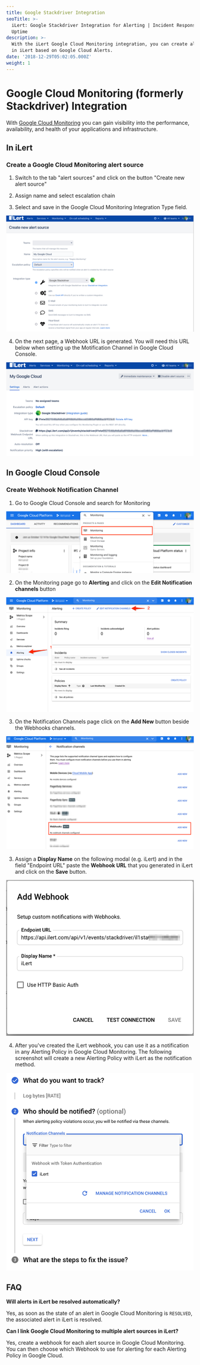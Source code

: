 ```yaml
---
title: Google Stackdriver Integration
seoTitle: >-
  iLert: Google Stackdriver Integration for Alerting | Incident Response |
  Uptime
description: >-
  With the iLert Google Cloud Monitoring integration, you can create alerts
  in iLert based on Google Cloud Alerts.
date: '2018-12-29T05:02:05.000Z'
weight: 1
---
```


# Google Cloud Monitoring \(formerly Stackdriver\) Integration

With [Google Cloud Monitoring](https://cloud.google.com/monitoring) you can gain visibility into the performance, availability, and health of your applications and infrastructure.

## In iLert <a id="in-ilert"></a>

### Create a Google Cloud Monitoring alert source

1. Switch to the tab "alert sources" and click on the button "Create new alert source"

2. Assign name and select escalation chain

3. Select and save in the Google Cloud Monitoring Integration Type field.

![](../.gitbook/assets/screenshot_27_09_21__17_08.png)

4. On the next page, a Webhook URL is generated. You will need this URL below when setting up the Motification Channel in Google Cloud Console.

![](../.gitbook/assets/screenshot_27_09_21__17_10.png)

## In Google Cloud Console <a id="create-webhook-notification"></a>

### Create Webhook Notification Channel

1. Go to Google Cloud Console and search for Monitoring

![](../.gitbook/assets/screenshot_27_09_21__17_12.png)

2. On the Monitoring page go to **Alerting** and click on the **Edit Notification channels** button

![](../.gitbook/assets/screenshot_27_09_21__17_15.png)

3. On the Notification Channels page click on the **Add New** button beside the Webhooks channels.

![](../.gitbook/assets/screenshot_27_09_21__17_17.png)

3. Assign a **Display Name** on the following modal \(e.g. iLert\) and in the field "Endpoint URL" paste the **Webhook URL** that you generated in iLert and click on the **Save** button.

![](../.gitbook/assets/screenshot_27_09_21__17_21.png)

4. After you've created the iLert webhook, you can use it as a notification in any Alerting Policy in Google Cloud Monitoring. The following screenshot will create a new Alerting Policy with iLert as the notification method.

![](../.gitbook/assets/screenshot_27_09_21__17_25.png)

## FAQ <a id="faq"></a>

**Will alerts in iLert be resolved automatically?**

Yes, as soon as the state of an alert in Google Cloud Monitoring is `RESOLVED`, the associated alert in iLert is resolved.

**Can I link Google Cloud Monitoring to multiple alert sources in iLert?**

Yes, create a webhook for each alert source in Google Cloud Monitoring. You can then choose which Webhook to use for alerting for each Alerting Policy in Google Cloud.

